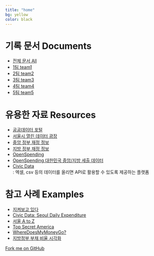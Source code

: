 ```yaml
---
title: "home"
bg: yellow
color: black
---
```



# 기록 문서 Documents

- [전체 문서 All](http://bit.ly/codeacross-2015-seoul-all)
- [1팀 team1](http://bit.ly/codeacross-2015-seoul-1)
- [2팀 team2](http://bit.ly/codeacross-2015-seoul-2)
- [3팀 team3](http://bit.ly/codeacross-2015-seoul-3)
- [4팀 team4](http://bit.ly/codeacross-2015-seoul-4)
- [5팀 team5](http://bit.ly/codeacross-2015-seoul-5)

# 유용한 자료 Resources

- [공공데이터 포털](http://data.go.kr)
- [서울시 열린 데이터 광장](http://data.seoul.go.kr)
- [중앙 정부 재정 정보](http://www.digitalbrain.go.kr)
- [지방 정부 재정 정보](http://lofin.mogaha.go.kr)
- [OpenSpending](http://openspending.org/)
- [OpenSpending 대한민국 중앙/지방 세출 데이터](https://openspending.org/datasets?territories=KR)
- [Civic Data](http://www.civicdata.com)<br>
  : 엑셀, csv 등의 데이터를 올리면 API로 활용할 수 있도록 제공하는 플랫폼

# 참고 사례 Examples

- [지켜보고 있다](http://runtogether.me/jq/)
- [Civic Data: Seoul Daily Expenditure](http://randomwalks.org/public_lab/randomwalkshome/city-data-_-seoul-daily-expenditure/)
- [서울 A to Z](http://seoulaz.codenamu.org/)
- [Top Secret America](http://projects.washingtonpost.com/top-secret-america/)
- [WhereDoesMyMoneyGo?](http://wheredoesmymoneygo.kr/)
- [지방정부 부채 비율 시각화](http://interactive.newsjel.ly/election2014)

<span id="forkongithub">
  <a href="{{ site.source_link }}" class="bg-black">
    Fork me on GitHub
  </a>
</span>
